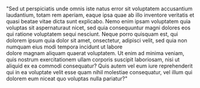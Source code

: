 "Sed ut perspiciatis unde omnis iste natus error sit voluptatem accusantium 
 laudantium, totam rem aperiam, eaque ipsa quae ab illo inventore veritatis et quasi 
 beatae vitae dicta sunt explicabo. Nemo enim ipsam voluptatem quia voluptas sit 
 aspernaturaut nicet, sed quia consequuntur magni dolores eos qui ratione voluptatem 
 sequi nesciunt. Neque porro quisquam est, qui dolorem ipsum quia dolor sit amet, 
 onsectetur, adipisci velit, sed quia non numquam eius modi tempora incidunt ut labore  
 dolore magnam aliquam quaerat voluptatem. Ut enim ad minima veniam, quis nostrum 
 exercitationem ullam corporis suscipit laboriosam, nisi ut aliquid ex ea commodi 
 consequatur? Quis autem vel eum iure reprehenderit qui in ea voluptate velit esse 
 quam nihil molestiae consequatur, vel illum qui dolorem eum niceat quo voluptas nulla 
 pariatur?"